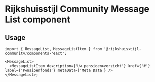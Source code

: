 <!-- @license CC0-1.0 -->

# Rijkshuisstijl Community Message List component

## Usage

```tsx
import { MessageList, MessageListItem } from '@rijkshuisstijl-community/components-react';

<MessageList>
  <MessageListItem description={'Uw pensioenoverzicht'} href={'#'} label={'Pensioenfonds'} metaData={'Meta Data'} />
</MessageList>;
```
